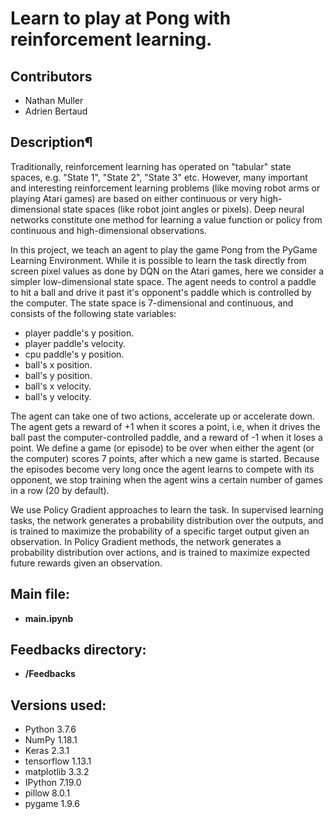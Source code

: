 # Learn to play at Pong with reinforcement learning.

## Contributors

* Nathan Muller
* Adrien Bertaud

## Description¶

Traditionally, reinforcement learning has operated on "tabular" state spaces, e.g. "State 1", "State 2", "State 3" etc. However, many important and interesting reinforcement learning problems (like moving robot arms or playing Atari games) are based on either continuous or very high-dimensional state spaces (like robot joint angles or pixels). Deep neural networks constitute one method for learning a value function or policy from continuous and high-dimensional observations.

In this project, we teach an agent to play the game Pong from the PyGame Learning Environment. While it is possible to learn the task directly from screen pixel values as done by DQN on the Atari games, here we consider a simpler low-dimensional state space. The agent needs to control a paddle to hit a ball and drive it past it's opponent's paddle which is controlled by the computer. The state space is 7-dimensional and continuous, and consists of the following state variables:
* player paddle's y position.
* player paddle's velocity.
* cpu paddle's y position.
* ball's x position.
* ball's y position.
* ball's x velocity.
* ball's y velocity.

The agent can take one of two actions, accelerate up or accelerate down. The agent gets a reward of +1 when it scores a point, i.e, when it drives the ball past the computer-controlled paddle, and a reward of -1 when it loses a point. We define a game (or episode) to be over when either the agent (or the computer) scores 7 points, after which a new game is started. Because the episodes become very long once the agent learns to compete with its opponent, we stop training when the agent wins a certain number of games in a row (20 by default).

We use Policy Gradient approaches to learn the task. In supervised learning tasks, the network generates a probability distribution over the outputs, and is trained to maximize the probability of a specific target output given an observation. In Policy Gradient methods, the network generates a probability distribution over actions, and is trained to maximize expected future rewards given an observation.

## Main file:
* **main.ipynb**

## Feedbacks directory:
* **/Feedbacks**

## Versions used:
* Python 3.7.6
* NumPy 1.18.1
* Keras 2.3.1
* tensorflow 1.13.1
* matplotlib 3.3.2
* IPython 7.19.0
* pillow 8.0.1
* pygame 1.9.6



